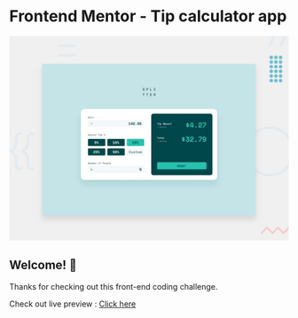# Frontend Mentor - Tip calculator app

![Design preview for the Tip calculator app coding challenge](./design/desktop-preview.jpg)

## Welcome! 👋

Thanks for checking out this front-end coding challenge.

Check out live preview : [Click here](https://carniel-carl.github.io/tip-calculator/)
